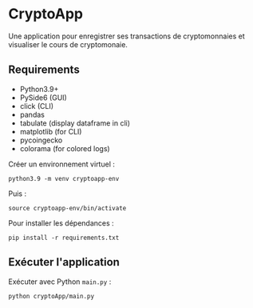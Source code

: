 # CryptoApp

Une application pour enregistrer ses transactions de cryptomonnaies et visualiser le cours de cryptomonaie.


## Requirements

 * Python3.9+
 * PySide6 (GUI)
 * click (CLI)
 * pandas
 * tabulate (display dataframe in cli)
 * matplotlib (for CLI)
 * pycoingecko
 * colorama (for colored logs)

Créer un environnement virtuel :

```
python3.9 -m venv cryptoapp-env
```

Puis :

```
source cryptoapp-env/bin/activate
```

Pour installer les dépendances :

```
pip install -r requirements.txt
```

## Exécuter l'application

Exécuter avec Python `main.py` :

```
python cryptoApp/main.py
```
